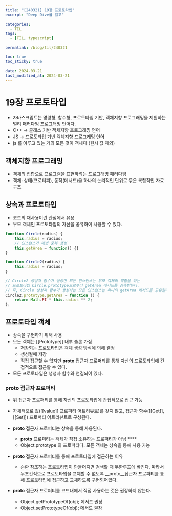 ```yaml
---
title: "[240321] 19장 프로토타입"
excerpt: "Deep Dive를 읽고"

categories:
  - TIL
tags:
  - [TIL, typescript]

permalink: /blog/til/240321

toc: true
toc_sticky: true

date: 2024-03-21
last_modified_at: 2024-03-21
---
```

# 19장 프로토타입

- 자바스크립트는 명령형, 함수형, 프로토타입 기반, 객체지향 프로그래밍을 지원하는 멀티 패러다임 프로그래밍 언어다.
- C++ → 클래스 기반 객체지향 프로그래밍 언어
- JS → 프로토타입 기반 객체지향 프로그래밍 언어
- js 를 이루고 있는 거의 모든 것이 객체다 (원시 값 제외)

## 객체지향 프로그래밍

- 객체의 집합으로 프로그램을 표현하려는 프로그래밍 패러다임
- 객체: 상태(프로터피), 동작(메서드)을 하나의 논리적인 단위로 묶은 복합적인 자료구조

## 상속과 프로토타입

- 코드의 재사용이란 관점에서 유용
- 부모 객체인 프로토타입의 자산을 공유하여 사용할 수 있다.

```jsx
function Circle(radius) {
	this.radius = radius;
	// 인스턴스가 매번 중복 생성
	this.getArea = function() {}
}

function Circle2(radius) {
	this.radius = radius;
}

// Circle2 생성자 함수가 생성한 모든 인스턴스는 부모 객체의 역할을 하는
// 프로토타입 Circle.prototype으로부터 getArea 메서드를 상속받는다.
// 즉, Circle 생성자 함수가 생성하는 모든 인스턴스는 하나의 getArea 메서드를 공유한다.
Circle2.prototype.getArea = function () {
	return Math.PI * this.radius ** 2;
};
```

## 프로토타입 객체

- 상속을 구현하기 위해 사용
- 모든 객체는 [[Prototype]] 내부 슬롯 가짐
    - 저장되는 프로토타입은 객체 생성 방식에 의해 결정
    - 생성될때 저장
    - 직접 접근할 수 없지만 __proto__ 접근자 프로퍼티를 통해 자신의 프로토타입에 간접적으로 접근할 수 있다.
- 모든 프로토타입은 생성자 함수와 연결되어 있다.
    
    

### __proto__ 접근자 프로퍼티

- 위 접근자 프로퍼티를 통해 자신의 프로토타입에 간접적으로 접근 가능
- 자체적으로 값([[value]] 프로퍼티 어트리뷰트)를 갖지 않고, 접근자 함수([[Get]], [[Set]]) 프로퍼티 어트리뷰트로 구성된다.

- __proto__ 접근자 프로퍼티는 상속을 통해 사용된다.
    - __proto__ 프로퍼티는 객체가 직접 소유하는 프로퍼티가 아님 ****
    - Object.prototype 의 프로퍼티다. 모든 객체는 상속을 통해 사용 가능
- __proto__ 접근자 프로퍼티를 통해 프로토타입에 접근하는 이유
    - 순환 참조하는 프로토타입이 만들어지면 검색할 때 무한루프에 빠진다. 따라서 무조건적으로 프로토타입을 교체할 수 없도록 __proto__접근자 프로퍼티를 통해 프로토타입에 접근하고 교체하도록 구현되어있다.
- __proto__ 접근자 프로퍼티를 코드내에서 직접 사용하는 것은 권장하지 않는다.
    - Object.getPrototypeOf(obj); 메서드 권장
    - Object.setPrototypeOf(obj); 메서드 권장